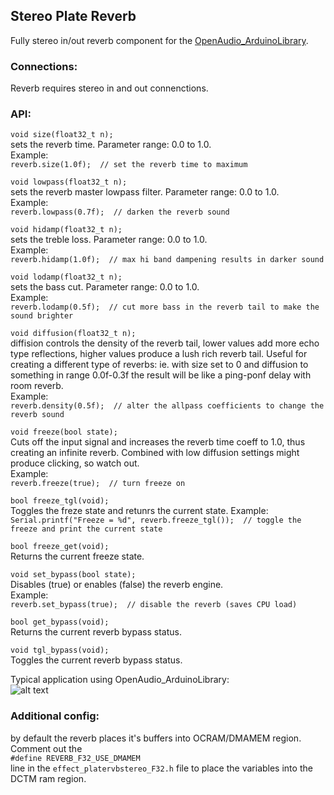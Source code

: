 ## Stereo Plate Reverb
Fully stereo in/out reverb component for the [OpenAudio_ArduinoLibrary](https://github.com/chipaudette/OpenAudio_ArduinoLibrary "OpenAudio_ArduinoLibrary").  

### Connections:  
Reverb requires stereo in and out connenctions.  
### API:  
  
```void size(float32_t n);```  
sets the reverb time. Parameter range: 0.0 to 1.0.  
Example:  
```reverb.size(1.0f);  // set the reverb time to maximum```   

```void lowpass(float32_t n);```  
sets the reverb master lowpass filter. Parameter range: 0.0 to 1.0.  
Example:  
```reverb.lowpass(0.7f);  // darken the reverb sound```  

```void hidamp(float32_t n);```  
sets the treble loss. Parameter range: 0.0 to 1.0.  
Example:  
```reverb.hidamp(1.0f);  // max hi band dampening results in darker sound ```  

```void lodamp(float32_t n);```  
sets the bass cut. Parameter range: 0.0 to 1.0.  
Example:  
```reverb.lodamp(0.5f);  // cut more bass in the reverb tail to make the sound brighter ```  

```void diffusion(float32_t n);```  
diffision controls the density of the reverb tail, lower values add more echo type reflections, higher values produce a lush rich reverb tail. Useful for creating a different type of reverbs: ie. with size set to 0 and diffusion to something in range 0.0f-0.3f the result will be like a ping-ponf delay with room reverb.  
Example:  
```reverb.density(0.5f);  // alter the allpass coefficients to change the reverb sound ```  

```void freeze(bool state);```  
Cuts off the input signal and increases the reverb time coeff to 1.0, thus creating an infinite reverb. Combined with low diffusion settings might produce clicking, so watch out.  
Example:  
```reverb.freeze(true);  // turn freeze on ```  

```bool freeze_tgl(void);```  
Toggles the freze state and retunrs the current state. 
Example:  
```Serial.printf("Freeze = %d", reverb.freeze_tgl());  // toggle the freeze and print the current state ```  

```bool freeze_get(void);```  
Returns the current freeze state. 

```void set_bypass(bool state);```  
Disables (true) or enables (false) the reverb engine.  
Example:  
```reverb.set_bypass(true);  // disable the reverb (saves CPU load) ```  

```bool get_bypass(void);```  
Returns the current reverb bypass status.

```void tgl_bypass(void);```  
Toggles the current reverb bypass status. 

Typical application using OpenAudio_ArduinoLibrary:  
![alt text][pic1]  

### Additional config:  

by default the reverb places it's buffers into OCRAM/DMAMEM region.  
Comment out the  
```#define REVERB_F32_USE_DMAMEM```  
line in the ```effect_platervbstereo_F32.h``` file to place the variables into the DCTM ram region.

[pic1]: plateReverb_schm.png "Stereo plate reverb connections"